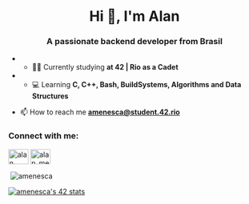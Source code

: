 <h1 align="center">Hi 👋, I'm Alan</h1>
<h3 align="center">A passionate backend developer from Brasil</h3>

- - 👨‍💻 Currently studying **at 42 | Rio as a Cadet**

- - 💻 Learning **C, C++, Bash, BuildSystems, Algorithms and Data Structures**

- 📫 How to reach me **amenesca@student.42.rio**

<h3 align="left">Connect with me:</h3>
<p align="left">
<a href="https://linkedin.com/in/alan menescal cáceres" target="blank"><img align="center" src="https://raw.githubusercontent.com/rahuldkjain/github-profile-readme-generator/master/src/images/icons/Social/linked-in-alt.svg" alt="alan menescal cáceres" height="30" width="40" /></a>
<a href="https://instagram.com/alan_menescal" target="blank"><img align="center" src="https://raw.githubusercontent.com/rahuldkjain/github-profile-readme-generator/master/src/images/icons/Social/instagram.svg" alt="alan_menescal" height="30" width="40" /></a>
</p>

<p>&nbsp;<img align="center" src="https://github-readme-stats.vercel.app/api?username=amenesca&show_icons=true&locale=en" alt="amenesca" /></p>

[![amenesca's 42 stats](https://badge42.vercel.app/api/v2/cl4mzk6kp001109i3vjrywrb2/stats?cursusId=21&coalitionId=undefined)](https://github.com/JaeSeoKim/badge42)
